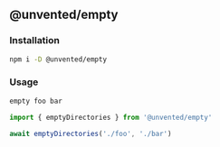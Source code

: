 ## @unvented/empty

### Installation

```bash
npm i -D @unvented/empty
```

### Usage

```bash
empty foo bar
```

```js
import { emptyDirectories } from '@unvented/empty'

await emptyDirectories('./foo', './bar')
```
